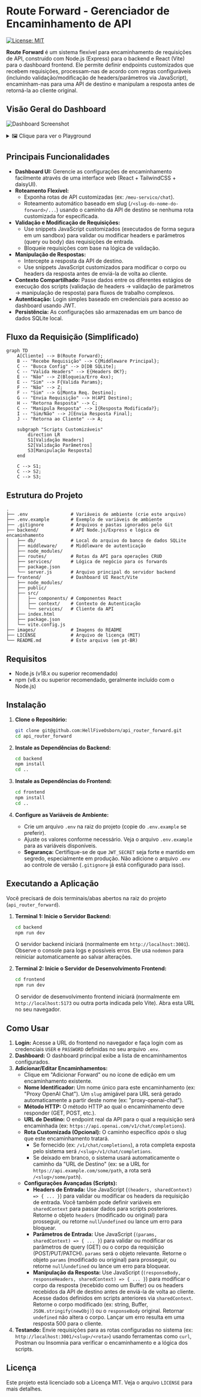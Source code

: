 # Route Forward - Gerenciador de Encaminhamento de API

[![License: MIT](https://img.shields.io/badge/License-MIT-blue.svg)](LICENSE)
<!-- Adicione outros badges aqui, como status de build, cobertura, etc., se aplicável -->

**Route Forward** é um sistema flexível para encaminhamento de requisições de API, construído com Node.js (Express) para o backend e React (Vite) para o dashboard frontend. Ele permite definir endpoints customizados que recebem requisições, processam-nas de acordo com regras configuráveis (incluindo validação/modificação de headers/parâmetros via JavaScript), encaminham-nas para uma API de destino e manipulam a resposta antes de retorná-la ao cliente original.

## Visão Geral do Dashboard

![Dashboard Screenshot](images/image1.png)

<details>
<summary>🖼️ Clique para ver o Playground</summary>

![Playground Screenshot](images/image2.png)

</details>

## Principais Funcionalidades

*   **Dashboard UI:** Gerencie as configurações de encaminhamento facilmente através de uma interface web (React + TailwindCSS + daisyUI).
*   **Roteamento Flexível:**
    *   Exponha rotas de API customizadas (ex: `/meu-servico/chat`).
    *   Roteamento automático baseado em slug (`/<slug-do-nome-do-forward>/...`) usando o caminho da API de destino se nenhuma rota customizada for especificada.
*   **Validação e Modificação de Requisições:**
    *   Use snippets JavaScript customizados (executados de forma segura em um sandbox) para validar ou modificar headers e parâmetros (query ou body) das requisições de entrada.
    *   Bloqueie requisições com base na lógica de validação.
*   **Manipulação de Respostas:**
    *   Intercepte a resposta da API de destino.
    *   Use snippets JavaScript customizados para modificar o corpo ou headers da resposta antes de enviá-la de volta ao cliente.
*   **Contexto Compartilhado:** Passe dados entre os diferentes estágios de execução dos scripts (validação de headers -> validação de parâmetros -> manipulação de resposta) para fluxos de trabalho complexos.
*   **Autenticação:** Login simples baseado em credenciais para acesso ao dashboard usando JWT.
*   **Persistência:** As configurações são armazenadas em um banco de dados SQLite local.
## Fluxo da Requisição (Simplificado)

```mermaid
graph TD
    A[Cliente] --> B(Route Forward);
    B -- "Recebe Requisição" --> C{Middleware Principal};
    C -- "Busca Config" --> D[DB SQLite];
    C -- "Valida Headers" --> E{Headers OK?};
    E -- "Não" --> Z(Bloqueia/Erro 4xx);
    E -- "Sim" --> F{Valida Params};
    F -- "Não" --> Z;
    F -- "Sim" --> G[Monta Req. Destino];
    G -- "Envia Requisição" --> H(API Destino);
    H -- "Retorna Resposta" --> C;
    C -- "Manipula Resposta" --> I{Resposta Modificada?};
    I -- "Sim/Não" --> J[Envia Resposta Final];
    J -- "Retorna ao Cliente" --> A;

    subgraph "Scripts Customizáveis"
        direction LR
        S1[Validação Headers]
        S2[Validação Parâmetros]
        S3[Manipulação Resposta]
    end

    C --> S1;
    C --> S2;
    C --> S3;
```

## Estrutura do Projeto

```
.
├── .env                # Variáveis de ambiente (crie este arquivo)
├── .env.example        # Exemplo de variáveis de ambiente
├── .gitignore          # Arquivos e pastas ignorados pelo Git
├── backend/            # API Node.js/Express e lógica de encaminhamento
│   ├── db/             # Local do arquivo do banco de dados SQLite
│   ├── middleware/     # Middleware de autenticação
│   ├── node_modules/
│   ├── routes/         # Rotas da API para operações CRUD
│   ├── services/       # Lógica de negócio para os forwards
│   ├── package.json
│   └── server.js       # Arquivo principal do servidor backend
├── frontend/           # Dashboard UI React/Vite
│   ├── node_modules/
│   ├── public/
│   ├── src/
│   │   ├── components/ # Componentes React
│   │   ├── context/    # Contexto de Autenticação
│   │   └── services/   # Cliente da API
│   ├── index.html
│   ├── package.json
│   └── vite.config.js
├── images/             # Imagens do README
├── LICENSE             # Arquivo de licença (MIT)
└── README.md           # Este arquivo (em pt-BR)
```

## Requisitos

*   Node.js (v18.x ou superior recomendado)
*   npm (v8.x ou superior recomendado, geralmente incluído com o Node.js)

## Instalação

1.  **Clone o Repositório:**
    ```bash
    git clone git@github.com:HellFiveOsborn/api_router_forward.git
    cd api_router_forward
    ```

2.  **Instale as Dependências do Backend:**
    ```bash
    cd backend
    npm install
    cd ..
    ```

3.  **Instale as Dependências do Frontend:**
    ```bash
    cd frontend
    npm install
    cd ..
    ```

4.  **Configure as Variáveis de Ambiente:**
    *   Crie um arquivo `.env` na raiz do projeto (copie do `.env.example` se preferir).
    *   Ajuste os valores conforme necessário. Veja o arquivo `.env.example` para as variáveis disponíveis.
    *   **Segurança:** Certifique-se de que `JWT_SECRET` seja forte e mantido em segredo, especialmente em produção. Não adicione o arquivo `.env` ao controle de versão (`.gitignore` já está configurado para isso).

## Executando a Aplicação

Você precisará de dois terminais/abas abertos na raiz do projeto (`api_router_forward`).

1.  **Terminal 1: Inicie o Servidor Backend:**
    ```bash
    cd backend
    npm run dev
    ```
    O servidor backend iniciará (normalmente em `http://localhost:3001`). Observe o console para logs e possíveis erros. Ele usa `nodemon` para reiniciar automaticamente ao salvar alterações.

2.  **Terminal 2: Inicie o Servidor de Desenvolvimento Frontend:**
    ```bash
    cd frontend
    npm run dev
    ```
    O servidor de desenvolvimento frontend iniciará (normalmente em `http://localhost:5173` ou outra porta indicada pelo Vite). Abra esta URL no seu navegador.

## Como Usar

1.  **Login:** Acesse a URL do frontend no navegador e faça login com as credenciais `USER` e `PASSWORD` definidas no seu arquivo `.env`.
2.  **Dashboard:** O dashboard principal exibe a lista de encaminhamentos configurados.
3.  **Adicionar/Editar Encaminhamentos:**
    *   Clique em "Adicionar Forward" ou no ícone de edição em um encaminhamento existente.
    *   **Nome Identificador:** Um nome único para este encaminhamento (ex: "Proxy OpenAI Chat"). Um `slug` amigável para URL será gerado automaticamente a partir deste nome (ex: "proxy-openai-chat").
    *   **Método HTTP:** O método HTTP ao qual o encaminhamento deve responder (GET, POST, etc.).
    *   **URL de Destino:** O endpoint real da API para o qual a requisição será encaminhada (ex: `https://api.openai.com/v1/chat/completions`).
    *   **Rota Customizada (Opcional):** O caminho específico *após* o slug que este encaminhamento tratará.
        *   Se fornecido (ex: `/v1/chat/completions`), a rota completa exposta pelo sistema será `/<slug>/v1/chat/completions`.
        *   Se deixado em branco, o sistema usará automaticamente o caminho da "URL de Destino" (ex: se a URL for `https://api.example.com/some/path`, a rota será `/<slug>/some/path`).
    *   **Configurações Avançadas (Scripts):**
        *   **Headers de Entrada:** Use JavaScript (`(headers, sharedContext) => { ... }`) para validar ou modificar os headers da requisição de entrada. Você também pode definir variáveis em `sharedContext` para passar dados para scripts posteriores. Retorne o objeto `headers` (modificado ou original) para prosseguir, ou retorne `null`/`undefined` ou lance um erro para bloquear.
        *   **Parâmetros de Entrada:** Use JavaScript (`(params, sharedContext) => { ... }`) para validar ou modificar os parâmetros de query (GET) ou o corpo da requisição (POST/PUT/PATCH). `params` será o objeto relevante. Retorne o objeto `params` (modificado ou original) para prosseguir, ou retorne `null`/`undefined` ou lance um erro para bloquear.
        *   **Manipulação da Resposta:** Use JavaScript (`(responseBody, responseHeaders, sharedContext) => { ... }`) para modificar o corpo da resposta (recebido como um Buffer) ou os headers recebidos da API de destino antes de enviá-la de volta ao cliente. Acesse dados definidos em scripts anteriores via `sharedContext`. Retorne o corpo modificado (ex: string, Buffer, `JSON.stringify(newObj)`) ou o `responseBody` original. Retornar `undefined` não altera o corpo. Lançar um erro resulta em uma resposta 500 para o cliente.
4.  **Testando:** Envie requisições para as rotas configuradas no sistema (ex: `http://localhost:3001/<slug>/<rota>`) usando ferramentas como `curl`, Postman ou Insomnia para verificar o encaminhamento e a lógica dos scripts.

## Licença

Este projeto está licenciado sob a Licença MIT. Veja o arquivo `LICENSE` para mais detalhes.
